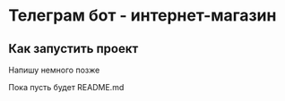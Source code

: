 # Телеграм бот - интернет-магазин

## Как запустить проект
Напишу немного позже

Пока пусть будет README.md
